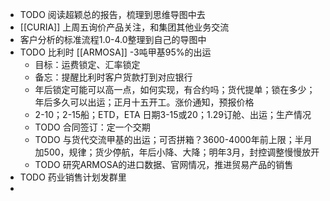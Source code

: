- TODO 阅读超颖总的报告，梳理到思维导图中去
- [[CURIA]] 上周五询价产品关注，和集团其他业务交流
- 客户分析的标准流程1.0-4.0整理到自己的导图中
- TODO 比利时 [[ARMOSA]] -3吨甲基95%的出运
	- 目标：运费锁定、汇率锁定
	- 备忘：提醒比利时客户货款打到对应银行
	- 年后锁定可能可以高一点，如何实现，有合约吗；货代提单；锁在多少；年后多久可以出运；正月十五开工。涨价通知，预报价格
	- 2-10；2-15船；ETD，ETA 日期3-15或20；1.29订舱、出运；生产情况
	- TODO 合同签订：定一个交期
	- TODO 与货代交流甲基的出运；可否拼箱？3600-4000年前上限；半月加500，规律；货少停航，年后小降、大降；明年3月，封控调整慢慢放开
	- TODO 研究ARMOSA的进口数据、官网情况，推进贸易产品的销售
- TODO 药业销售计划发群里
-